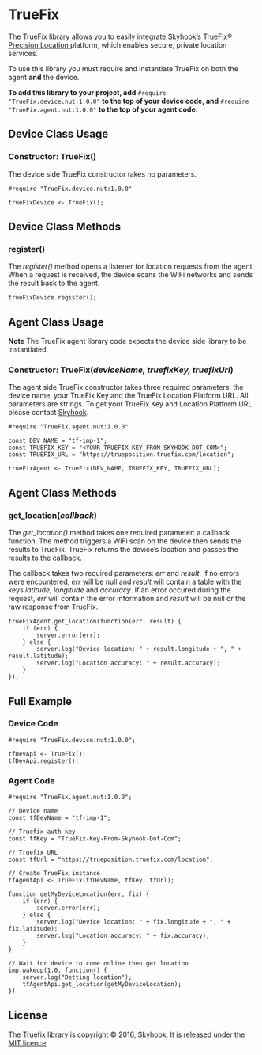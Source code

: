 # TrueFix

The TrueFix library allows you to easily integrate [Skyhook’s TrueFix® Precision Location ](http://www.skyhookwireless.com/products/precision-location) platform, which enables secure, private location services.

To use this library you must require and instantiate TrueFix on both the agent **and** the device.

**To add this library to your project, add** `#require "TrueFix.device.nut:1.0.0"` **to the top of your device code, and** `#require "TrueFix.agent.nut:1.0.0"` **to the top of your agent code.**

## Device Class Usage

### Constructor: TrueFix()

The device side TrueFix constructor takes no parameters.

```squirrel
#require "TrueFix.device.nut:1.0.0"

trueFixDevice <- TrueFix();
```

## Device Class Methods

### register()

The *register()* method opens a listener for location requests from the agent. When a request is received, the device scans the WiFi networks and sends the result back to the agent.

```squirrel
trueFixDevice.register();
```

## Agent Class Usage

**Note** The TrueFix agent library code expects the device side library to be instantiated.

### Constructor: TrueFix(*deviceName, truefixKey, truefixUrl*)

The agent side TrueFix constructor takes three required parameters: the device name, your TrueFix Key and the TrueFix Location Platform URL. All parameters are strings. To get your TrueFix Key and Location Platform URL please contact [Skyhook](http://www.skyhookwireless.com/try-skyhook-for-free).

```squirrel
#require "TrueFix.agent.nut:1.0.0"

const DEV_NAME = "tf-imp-1";
const TRUEFIX_KEY = "<YOUR_TRUEFIX_KEY_FROM_SKYHOOK_DOT_COM>";
const TRUEFIX_URL = "https://trueposition.truefix.com/location";

trueFixAgent <- TrueFix(DEV_NAME, TRUEFIX_KEY, TRUEFIX_URL);
```

## Agent Class Methods

### get_location(*callback*)

The *get_location()* method takes one required parameter: a callback function. The method triggers a WiFi scan on the device then sends the results to TrueFix. TrueFix returns the device’s location and passes the results to the callback.

The callback takes two required parameters: *err* and *result*. If no errors were encountered, *err* will be null and *result* will contain a table with the keys *latitude*, *longitude* and *accuracy*. If an error occured during the request, *err* will contain the error information and *result* will be null or the raw response from TrueFix.

```squirrel
trueFixAgent.get_location(function(err, result) {
    if (err) {
        server.error(err);
    } else {
        server.log("Device location: " + result.longitude + ", " + result.latitude);
        server.log("Location accuracy: " + result.accuracy);
    }
});
```

## Full Example

### Device Code

```
#require "TrueFix.device.nut:1.0.0";

tfDevApi <- TrueFix();
tfDevApi.register();
```

### Agent Code

```
#require "TrueFix.agent.nut:1.0.0";

// Device name
const tfDevName = "tf-imp-1";

// Truefix auth key
const tfKey = "TrueFix-Key-From-Skyhook-Dot-Com";

// Truefix URL
const tfUrl = "https://trueposition.truefix.com/location";

// Create TrueFix instance
tfAgentApi <- TrueFix(tfDevName, tfKey, tfUrl);

function getMyDeviceLocation(err, fix) {
    if (err) {
        server.error(err);
    } else {
        server.log("Device location: " + fix.longitude + ", " + fix.latitude);
        server.log("Location accuracy: " + fix.accuracy);    
    }
}

// Wait for device to come online then get location
imp.wakeup(1.0, function() {
    server.log("Detting location");
    tfAgentApi.get_location(getMyDeviceLocation);
})
```

## License

The Truefix library is copyright &copy; 2016, Skyhook. It is released under the [MIT licence](https://github.com/electricimp/TrueFix/blob/master/LICENSE).
